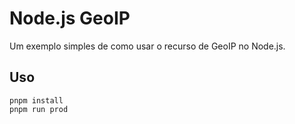 # Node.js GeoIP

Um exemplo simples de como usar o recurso de GeoIP no Node.js.

## Uso

```
pnpm install
pnpm run prod
```